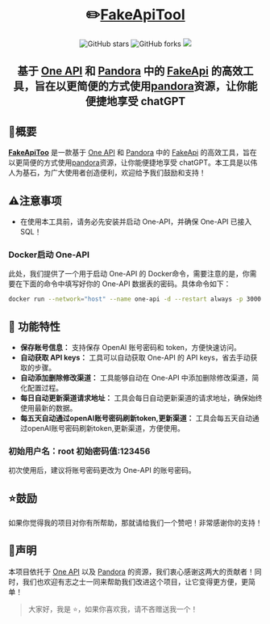 <div align="center">

#  ✏️[FakeApiTool](https://github.com/Yanyutin753/fakeApiTool-One-API)

![GitHub stars](https://img.shields.io/github/stars/Yanyutin753/fakeApiTool-One-API?style=flat-square&label=Stars&logo=github) ![GitHub forks](https://img.shields.io/github/forks/Yanyutin753/fakeApiTool-One-API.svg?style=flat-square&label=Forks&logo=github)
![](https://img.shields.io/badge/license-MIT-blue.svg)
## 基于 [One API](https://github.com/songquanpeng/one-api) 和 [Pandora](https://ai.fakeopen.com/) 中的 [FakeApi](https://ai.fakeopen.com/) 的高效工具，旨在以更简便的方式使用[pandora](https://ai.fakeopen.com/)资源，让你能便捷地享受 chatGPT
</div>



## 🌈概要
**[FakeApiToo](https://github.com/Yanyutin753/fakeApiTool-One-API)** 是一款基于 [One API](https://github.com/songquanpeng/one-api) 和 [Pandora](https://ai.fakeopen.com/) 中的 [FakeApi](https://ai.fakeopen.com/) 的高效工具，旨在以更简便的方式使用[pandora](https://ai.fakeopen.com/)资源，让你能便捷地享受 chatGPT。本工具是以伟人为基石，为广大使用者创造便利，欢迎给予我们鼓励和支持！

## ⚠️注意事项
- 在使用本工具前，请务必先安装并启动 One-API，并确保 One-API 已接入 SQL！

### Docker启动 One-API
此处，我们提供了一个用于启动 One-API 的 Docker命令，需要注意的是，你需要在下面的命令中填写好你的 One-API 数据表的密码。具体命令如下：

```bash
docker run --network="host" --name one-api -d --restart always -p 3000:3000 -e SQL_DSN="oneapi:YOUR_PASSWORD@tcp(localhost:3306)/oneapi" -e TZ=Asia/Shanghai -v /home/ubuntu/data/one-api:/data justsong/one-api 
```

## 🔮 功能特性
- **保存账号信息：** 支持保存 OpenAI 账号密码和 token，方便快速访问。
- **自动获取 API keys：** 工具可以自动获取 One-API 的 API keys，省去手动获取的步骤。
- **自动添加删除修改渠道：** 工具能够自动在 One-API 中添加删除修改渠道，简化配置过程。
- **每日自动更新渠道请求地址：** 工具会每日自动更新渠道的请求地址，确保始终使用最新的数据。
- **每五天自动通过openAI账号密码刷新token,更新渠道：** 工具会每五天自动通过openAI账号密码刷新token,更新渠道，方便使用。

### 初始用户名：root 初始密码值:123456
初次使用后，建议将账号密码更改为 One-API 的账号密码。

## ⭐鼓励
如果你觉得我的项目对你有所帮助，那就请给我们一个赞吧！非常感谢你的支持！

## 📣声明
本项目依托于 [One API](https://github.com/songquanpeng/) 以及 [Pandora](https://ai.fakeopen.com/) 的资源，我们衷心感谢这两大的贡献者！同时，我们也欢迎有志之士一同来帮助我们改进这个项目，让它变得更方便，更简单！

> 大家好，我是 ⭐，如果你喜欢我，请不吝赠送我一个！